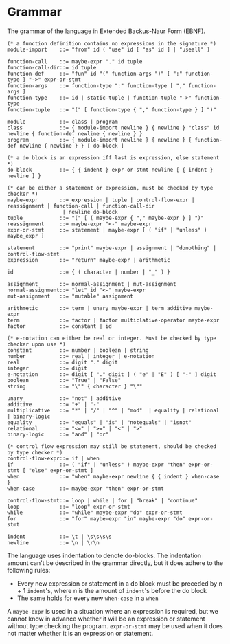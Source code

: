 # Grammar
The grammar of the language in Extended Backus-Naur Form (EBNF).

    (* a function definition contains no expressions in the signature *)
    module-import    ::= "from" id ( "use" id [ "as" id ] | "useall" )
    
    function-call    ::= maybe-expr "." id tuple
    function-call-dir::= id tuple
    function-def     ::= "fun" id "(" function-args ")" [ ":" function-type ] "->" expr-or-stmt
    function-args    ::= function-type ":" function-type [ "," function-args ]
    function-type    ::= id | static-tuple | function-tuple "->" function-type
    function-tuple   ::= "(" [ function-type { "," function-type } ] ")"
    
    module           ::= class | program
    class            ::= { module-import newline } { newline } "class" id newline { function-def newline { newline } }
    program          ::= { module-import newline } { newline } { function-def newline { newline } } [ do-block ]
    
    (* a do block is an expression iff last is expression, else statement *)
    do-block         ::= { { indent } expr-or-stmt newline [ { indent } newline ] }
    
    (* can be either a statement or expression, must be checked by type checker *)
    maybe-expr       ::= expression | tuple | control-flow-expr | reassignment | function-call | function-call-dir 
                      | newline do-block
    tuple            ::= "(" [ ( maybe-expr { "," maybe-expr } ] ")"
    reassignment     ::= maybe-expr "<-" maybe-expr
    expr-or-stmt     ::= statement | maybe-expr [ ( "if" | "unless" ) maybe_expr ]
                       
    statement        ::= "print" maybe-expr | assignment | "donothing" | control-flow-stmt
    expression       ::= "return" maybe-expr | arithmetic
    
    id               ::= { ( character | number | "_" ) }
    
    assignment       ::= normal-assignment | mut-assignment
    normal-assignment::= "let" id "<-" maybe-expr
    mut-assignment   ::= "mutable" assignment
    
    arithmetic       ::= term | unary maybe-expr | term additive maybe-expr
    term             ::= factor | factor multiclative-operator maybe-expr
    factor           ::= constant | id
    
    (* e-notation can either be real or integer. Must be checked by type checker upon use *)
    constant         ::= number | boolean | string
    number           ::= real | integer | e-notation
    real             ::= digit "." digit
    integer          ::= digit
    e-notation       ::= digit [ "." digit ] ( "e" | "E" ) [ "-" ] digit
    boolean          ::= "True" | "False"
    string           ::= "\"" { character } "\""
    
    unary            ::= "not" | additive
    additive         ::= "+" | "-"
    multiplicative   ::= "*" | "/" | "^" | "mod"  | equality | relational | binary-logic
    equality         ::= "equals" | "is" | "notequals" | "isnot"
    relational       ::= "<=" | ">=" | "<" | ">"
    binary-logic     ::= "and" | "or"
                                     
    (* control flow expression may still be statement, should be checked by type checker *)
    control-flow-expr::= if | when
    if               ::= ( "if" | "unless" ) maybe-expr "then" expr-or-stmt [ "else" expr-or-stmt ]
    when             ::= "when" maybe-expr newline { { indent } when-case }
    when-case        ::= maybe-expr "then" expr-or-stmt
    
    control-flow-stmt::= loop | while | for | "break" | "continue"
    loop             ::= "loop" expr-or-stmt
    while            ::= "while" maybe-expr "do" expr-or-stmt
    for              ::= "for" maybe-expr "in" maybe-expr "do" expr-or-stmt
    
    indent           ::= \t | \s\s\s\s
    newline          ::= \n | \r\n

The language uses indentation to denote do-blocks. The indentation amount can't be described in the grammar directly, 
but it does adhere to the following rules:

* Every new expression or statement in a do block must be preceded by n + 1 `indent`'s, where n is the amount of 
  `indent`'s before the do block
* The same holds for every new `when-case` in a `when`

A `maybe-expr` is used in a situation where an expression is required,  but we cannot know in advance whether it will be
an expression or statement without type checking the program.
`expr-or-stmt` may be used when it does not matter whether it is an expression or statement.
